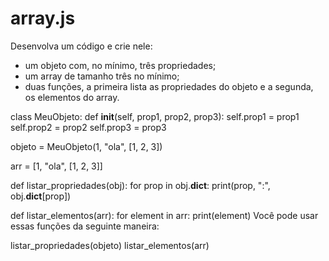# array.js

Desenvolva um código e crie nele:

- um objeto com, no mínimo, três propriedades;
- um array de tamanho três no mínimo;
- duas funções, a primeira lista as propriedades do objeto e a segunda, os elementos do array.

class MeuObjeto:
    def __init__(self, prop1, prop2, prop3):
        self.prop1 = prop1
        self.prop2 = prop2
        self.prop3 = prop3

objeto = MeuObjeto(1, "ola", [1, 2, 3])

arr = [1, "ola", [1, 2, 3]]

def listar_propriedades(obj):
    for prop in obj.__dict__:
        print(prop, ":", obj.__dict__[prop])

def listar_elementos(arr):
    for element in arr:
        print(element)
Você pode usar essas funções da seguinte maneira:

listar_propriedades(objeto)
listar_elementos(arr)
